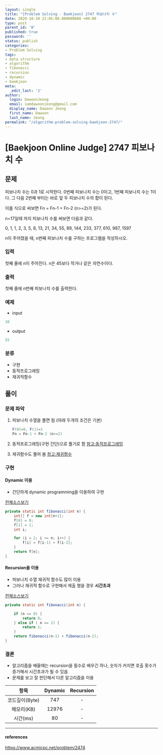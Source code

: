 ```yaml
---
layout: single
title: "[Problem Solving - Baekjoon] 2747 피보나치 수"
date: 2020-10-20 22:05:00.000000000 +09:00
type: post
parent_id: '0'
published: true
password: ''
status: publish
categories:
- Problem Solving
tags:
- data structure
- algorithm
- fibonacci
- recursion
- dynamic
- baekjoon
meta:
  _edit_last: '2'
author:
  login: DawoonJeong
  email: iamdawoonjeong@gmail.com
  display_name: Dawoon Jeong
  first_name: Dawoon
  last_name: Jeong
permalink: "/algorithm-problem-solving-baekjoon-2747/"
---
```

# [Baekjoon Online Judge] 2747 피보나치 수

## 문제
피보나치 수는 0과 1로 시작한다. 0번째 피보나치 수는 0이고, 1번째 피보나치 수는 1이다. 그 다음 2번째 부터는 바로 앞 두 피보나치 수의 합이 된다.

이를 식으로 써보면 Fn = Fn-1 + Fn-2 (n>=2)가 된다.

n=17일때 까지 피보나치 수를 써보면 다음과 같다.

0, 1, 1, 2, 3, 5, 8, 13, 21, 34, 55, 89, 144, 233, 377, 610, 987, 1597

n이 주어졌을 때, n번째 피보나치 수를 구하는 프로그램을 작성하시오.

### 입력
첫째 줄에 n이 주어진다. n은 45보다 작거나 같은 자연수이다.

### 출력
첫째 줄에 n번째 피보나치 수를 출력한다.

### 예제
- input
```java
10
```

- output
```java
55
```

### 분류
- 구현
- 동적프로그래밍
- 재귀적함수


## 풀이

### 문제 파악
1. 피보나치 수열을 풀면 됨 (아래 두개의 조건은 기본)
	```java
	F(0)=0, F(1)=1
	Fn = Fn-1 + Fn-2 (n>=2)
	```
2. 동적프로그래밍(구현 간단)으로 풀기로 함
[참고:동적프로그래밍](http://dawoonjeong.com/algorithm-dynamic/)

3. 재귀함수도 풀어 봄
[참고:재귀함수](http://dawoonjeong.com/algorithm-recursion/)


### 구현

#### Dynamic 이용
- 간단하게 dynamic programming을 이용하여 구현

[전체소스보기](https://github.com/iamdawoonjeong/java-datastructure-algorithm/blob/master/java-algorithm-problem-solving/src/baekjoon/fibonacci2747/Main.java)

```java
private static int fibonacci(int n) {
    int[] f = new int[n+1];
    f[0] = 0;
    f[1] = 1;
    int i;

    for (i = 2; i <= n; i++) {
        f[i] = f[i-1] + f[i-2];
    }
    return f[n];
}
```


#### Recursion을 이용
- 피보나치 수열 재귀적 함수도 많이 이용
- 그러나 재귀적 함수로 구현해서 제출 했을 경우 **시간초과**

[전체소스보기](https://github.com/iamdawoonjeong/java-datastructure-algorithm/blob/master/java-algorithm-problem-solving/src/baekjoon/fibonacci2747/MainRecursion.java)

```java
private static int fibonacci(int n) {

    if (n == 0) {
        return 0;
    } else if ( n == 1) {
        return 1;
    }
    return fibonacci(n-1) + fibonacci(n-2);
}
```

### 결론
- 알고리즘을 배울때는 recursion을 필수로 배우긴 하나, 숫자가 커지면 호출 횟수가 증가해서 시간초과가 될 수 있음
- 문제를 보고 잘 판단해서 다른 알고리즘을 이용


| 항목	   | Dynamic |  Recursion |
|:--------:|:--------:|:--------:|
|  코드길이(Byte) |  747    |   - 	|
|  메모리(KB) 	 |  12976 	|  - 	|
|  시간(ms) 	     |  80	|  -   	|


---

#### references
<https://www.acmicpc.net/problem/2474>
